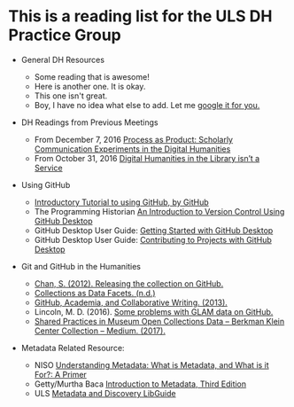 # This is a reading list for the ULS DH Practice Group

* General DH Resources
    * Some reading that is awesome!
    * Here is another one. It is okay.
    * This one isn't great.
	* Boy, I have no idea what else to add. Let me [google it for you.](http://www.google.com)

* DH Readings from Previous Meetings
    * From December 7, 2016 [Process as Product: Scholarly Communication Experiments in the Digital Humanities](https://jlsc-pub.org/articles/abstract/10.7710/2162-3309.1137/)
    * From October 31, 2016 [Digital Humanities in the Library isn’t a Service](http://trevormunoz.com/notebook/2012/08/19/doing-dh-in-the-library.html) 

* Using GitHub
	* [Introductory Tutorial to using GitHub, by GitHub](https://patchwork.github.io/curriculum/)
    * The Programming Historian [An Introduction to Version Control Using GitHub Desktop](https://programminghistorian.org/lessons/getting-started-with-github-desktop)
	* GitHub Desktop User Guide: [Getting Started with GitHub Desktop](https://help.github.com/desktop/guides/getting-started-with-github-desktop/)
	* GitHub Desktop User Guide: [Contributing to Projects with GitHub Desktop](https://help.github.com/desktop/guides/contributing-to-projects/)

* Git and GitHub in the Humanities
	* [Chan, S. (2012). Releasing the collection on GitHub.](https://labs.cooperhewitt.org/2012/releasing-collection-github/)
	* [Collections as Data Facets. (n.d.)](https://collectionsasdata.github.io/facet2/)
	* [GitHub, Academia, and Collaborative Writing. (2013).](https://www.hastac.org/blogs/harrisonm/2013/10/12/github-academia-and-collaborative-writing)
	* Lincoln, M. D. (2016). [Some problems with GLAM data on GitHub.](https://matthewlincoln.net/2016/01/06/some-problems-with-glam-data-on-github.html)
	* [Shared Practices in Museum Open Collections Data – Berkman Klein Center Collection – Medium. (2017).](https://medium.com/berkman-klein-center/shared-practices-in-museum-open-collections-data-72e924c4849a)

* Metadata Related Resource:
	* NISO [Understanding Metadata: What is Metadata, and What is it For?: A Primer](https://www.niso.org/publications/understanding-metadata-2017)
	* Getty/Murtha Baca [Introduction to Metadata, Third Edition](http://www.getty.edu/publications/intrometadata/)
	* ULS [Metadata and Discovery LibGuide](https://pitt.libguides.com/metadatadiscovery)
